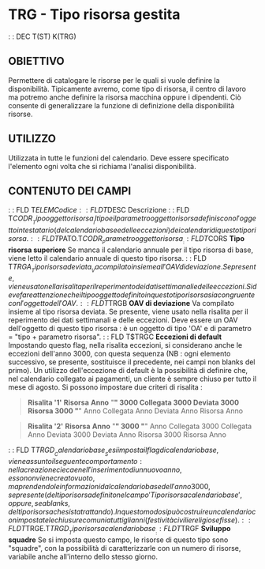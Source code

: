 # TRG - Tipo risorsa gestita
 :  : DEC T(ST) K(TRG)
## OBIETTIVO
Permettere di catalogare le risorse per le quali si vuole definire la disponibilità. Tipicamente avremo, come tipo di risorsa, il centro di lavoro ma potremo anche definire la risorsa macchina oppure i dipendenti. Ciò consente di generalizzare la funzione di definizione della disponibilità risorse.
## UTILIZZO
Utilizzata in tutte le funzioni del calendario. Deve essere specificato l'elemento ogni volta che si richiama l'analisi disponibilità.
## CONTENUTO DEI CAMPI
 :  : FLD T$ELEM Codice
 :  : FLD T$DESC Descrizione
 :  : FLD T$CODR __Tipo oggetto risorsa__
Il tipo e il parametro oggetto risorsa definiscono l'oggetto intestatario (del calendario base e delle eccezioni) dei calendari di questo tipo risorsa.
 :  : FLD T$PATO.T$CODR __Parametro oggetto risorsa__
 :  : FLD T$CORS __Tipo risorsa superiore__
Se manca il calendario annuale per il tipo risorsa di base, viene letto il calendario annuale di questo tipo risorsa.
 :  : FLD T$TRGA __Tipo risorsa deviata__
Va compilato insieme all'OAV di deviazione.
Se presente, viene usato nella risalita per il reperimento dei dati settimanali e delle eccezioni.
Si deve fare attenzione che il tipo oggetto definito in questo tipo risorsa sia congruente con l'oggetto dell'OAV.
 :  : FLD T$TRGB __OAV di deviazione__
Va compilato insieme al tipo risorsa deviata.
Se presente, viene usato nella risalita per il reperimento dei dati settimanali e delle eccezioni.
Deve essere un OAV dell'oggetto di questo tipo risorsa :  è un oggetto di tipo 'OA' e di parametro =  "tipo + parametro risorsa".
 :  : FLD T$TRGC __Eccezioni di default__
Impostando questo flag, nella risalita eccezioni, si considerano anche le eccezioni dell'anno 3000, con questa sequenza (NB :  ogni elemento successivo, se presente, sostituisce il precedente, nei campi non blanks del primo).
Un utilizzo dell'eccezione di default è la possibilità di definire che, nel calendario collegato ai pagamenti, un cliente è sempre chiuso per tutto il mese di agosto.
Si possono impostare due criteri di risalita : 
>**Risalita '1'**
    __Risorsa__        __Anno__
    "**"           3000
    Collegata      3000
    Deviata        3000
    Risorsa        3000
    "**"           Anno
    Collegata      Anno
    Deviata        Anno
    Risorsa        Anno


>**Risalita '2'**
    __Risorsa__        __Anno__
    "**"           3000
    "**"           Anno
    Collegata      3000
    Collegata      Anno
    Deviata        3000
    Deviata        Anno
    Risorsa        3000
    Risorsa        Anno


 :  : FLD T$TRGD __Calendario base__
Se si imposta il flag di calendario base, viene assunto il seguente comportamento :  nella creazione cieca e nell'inserimento di un nuovo anno, esso non viene creato vuoto, ma prendendo le informazioni dal calendario base dell'anno 3000, se presente (del tipo risorsa definito nel campo 'Tipo risorsa calendario base', oppure, se a blanks, del tipo risorsa che si sta trattando).
In questo modo si può costruire un calendario con impostate le chiusure comuni a tutti gli anni (festività civili e religiose fisse).
 :  : FLD T$TRGE.T$TRGD __Tipo risorsa calendario base__
 :  : FLD T$TRGF __Sviluppo squadre__
Se si imposta questo campo, le risorse di questo tipo sono "squadre", con la possibilità di caratterizzarle con un numero di risorse, variabile anche all'interno dello stesso giorno.
